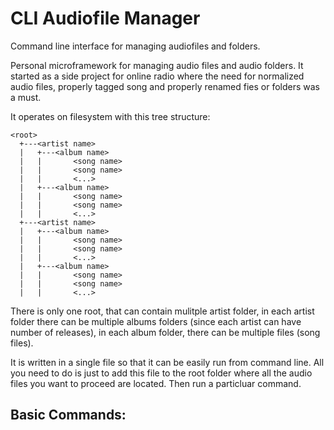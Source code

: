 # CLI Audiofile Manager
Command line interface for managing audiofiles and folders. 

Personal microframework for managing audio files and audio folders. It started as a side project for online radio where the need for normalized audio files, properly tagged song and properly renamed fies or folders was a must.

It operates on filesystem with this tree structure:
```
<root>
  +---<artist name>
  |   +---<album name>
  |   |       <song name>
  |   |       <song name>
  |   |       <...>
  |   +---<album name>
  |   |       <song name>
  |   |       <song name>
  |   |       <...>
  +---<artist name>
  |   +---<album name>
  |   |       <song name>
  |   |       <song name>
  |   |       <...>
  |   +---<album name>
  |   |       <song name>
  |   |       <song name>
  |   |       <...>
  ```
There is only one root, that can contain mulitple artist folder, in each artist folder there can be multiple albums folders (since each artist can have number of releases), in each album folder, there can be multiple files (song files).

It is written in a single file so that it can be easily run from command line. All you need to do is just to add this file to the root folder where all the audio files you want to proceed are located. Then run a particluar command.

## Basic Commands:
